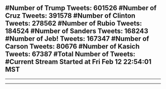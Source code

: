 #Number of Trump Tweets: 601526
#Number of Cruz Tweets: 391578
#Number of Clinton Tweets: 278562
#Number of Rubio Tweets: 184524
#Number of Sanders Tweets: 168243
#Number of Jeb! Tweets: 167347
#Number of Carson Tweets: 80676
#Number of Kasich Tweets: 67387
#Total Number of Tweets:  
#Current Stream Started at Fri Feb 12 22:54:01 MST
---
---
---
